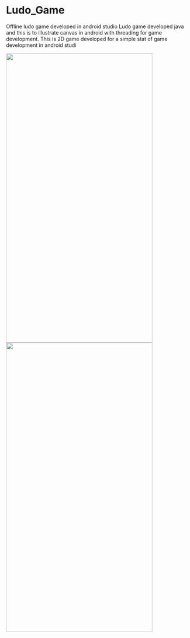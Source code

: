 # Ludo_Game

Offline ludo game developed in android studio
Ludo game developed java and this is to illustrate canvas in android with threading for game development.
This is 2D game developed for a simple stat of game development in android studi

<div class="container d-flex justify-content-center">

  <div class="float-child">
    <img src="https://github.com/sudhanshuGt/ludo_game/blob/master/app/src/main/res/drawable/ludostart.jpg" width="400" height="790">
  </div>
  
  <div class="float-child">
    <div class="blue">
      <img src="https://github.com/sudhanshuGt/ludo_game/blob/master/app/src/main/res/drawable/ludoactivity.jpg"  width="400" height="790">
    </div>
  </div>
  
</div>


